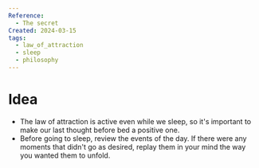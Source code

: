 ```yaml
---
Reference:
  - The secret
Created: 2024-03-15
tags:
  - law_of_attraction
  - sleep
  - philosophy
---
```

# Idea

- The law of attraction is active even while we sleep, so it's important to make our last thought before bed a positive one.
- Before going to sleep, review the events of the day. If there were any moments that didn't go as desired, replay them in your mind the way you wanted them to unfold.